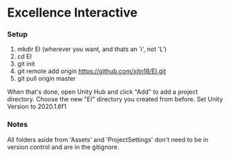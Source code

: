 # Excellence Interactive

### Setup

1. mkdir EI (wherever you want, and thats an 'i', not 'L')
2. cd EI
3. git init
4. git remote add origin https://github.com/xjtn18/EI.git
5. git pull origin master

When that's done, open Unity Hub and click "Add" to add a project directory. Choose the new "EI" directory you created from before. Set Unity Version to 2020.1.6f1

### Notes
All folders aside from 'Assets' and 'ProjectSettings' don't need to be in version control and are in the gitignore.


